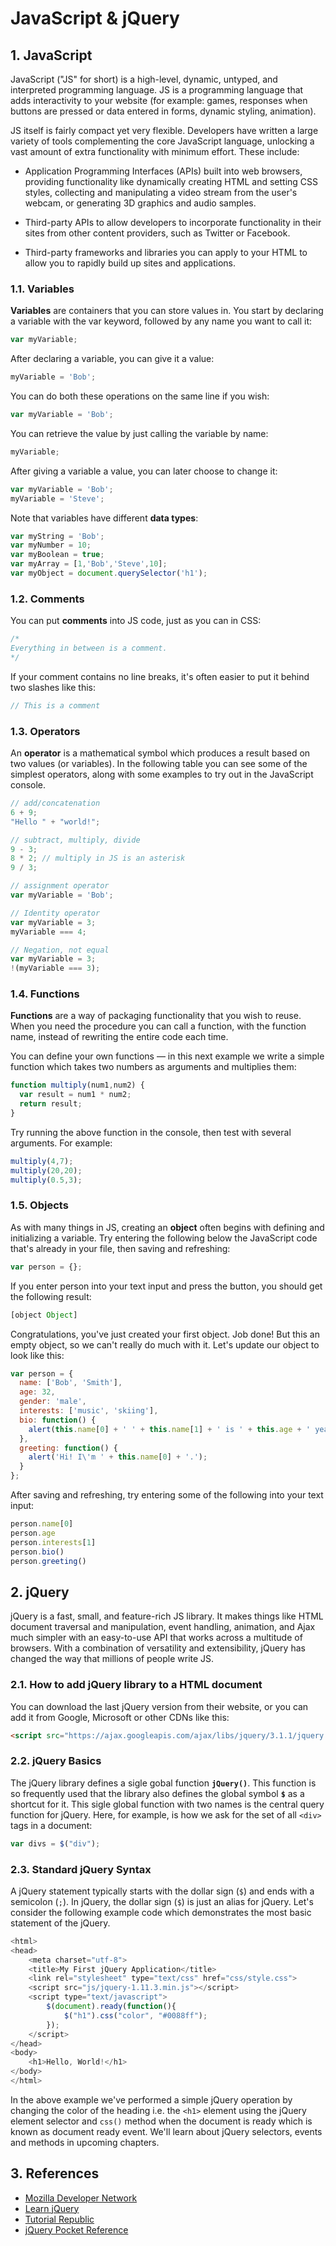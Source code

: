 # JavaScript & jQuery

## 1. JavaScript

JavaScript ("JS" for short) is a high-level, dynamic, untyped, and interpreted programming language. JS is a programming language that adds interactivity to your website (for example: games, responses when buttons are pressed or data entered in forms, dynamic styling, animation).

JS itself is fairly compact yet very flexible. Developers have written a large variety of tools complementing the core JavaScript language, unlocking a vast amount of extra functionality with minimum effort. These include:

* Application Programming Interfaces (APIs) built into web browsers, providing functionality like dynamically creating HTML and setting CSS styles, collecting and manipulating a video stream from the user's webcam, or generating 3D graphics and audio samples.

* Third-party APIs to allow developers to incorporate functionality in their sites from other content providers, such as Twitter or Facebook.

* Third-party frameworks and libraries you can apply to your HTML to allow you to rapidly build up sites and applications.

### 1.1. Variables

**Variables** are containers that you can store values in. You start by declaring a variable with the var keyword, followed by any name you want to call it:

```javascript
var myVariable;
```

After declaring a variable, you can give it a value:

```javascript
myVariable = 'Bob';
```

You can do both these operations on the same line if you wish:

```javascript
var myVariable = 'Bob';
```

You can retrieve the value by just calling the variable by name:

```javascript
myVariable;
```

After giving a variable a value, you can later choose to change it:

```javascript
var myVariable = 'Bob';
myVariable = 'Steve';
```

Note that variables have different **data types**:

```javascript
var myString = 'Bob';
var myNumber = 10;
var myBoolean = true;
var myArray = [1,'Bob','Steve',10];
var myObject = document.querySelector('h1');
```

### 1.2. Comments

You can put **comments** into JS code, just as you can in CSS:

```javascript
/*
Everything in between is a comment.
*/
```

If your comment contains no line breaks, it's often easier to put it behind two slashes like this:

```javascript
// This is a comment
```

### 1.3. Operators

An **operator** is a mathematical symbol which produces a result based on two values (or variables). In the following table you can see some of the simplest operators, along with some examples to try out in the JavaScript console.

```javascript
// add/concatenation
6 + 9;
"Hello " + "world!";

// subtract, multiply, divide
9 - 3;
8 * 2; // multiply in JS is an asterisk
9 / 3;

// assignment operator
var myVariable = 'Bob';

// Identity operator
var myVariable = 3;
myVariable === 4;

// Negation, not equal
var myVariable = 3;
!(myVariable === 3);
```

### 1.4. Functions

**Functions** are a way of packaging functionality that you wish to reuse. When you need the procedure you can call a function, with the function name, instead of rewriting the entire code each time.

You can define your own functions — in this next example we write a simple function which takes two numbers as arguments and multiplies them:

```javascript
function multiply(num1,num2) {
  var result = num1 * num2;
  return result;
}
```

Try running the above function in the console, then test with several arguments. For example:

```javascript
multiply(4,7);
multiply(20,20);
multiply(0.5,3);
```

### 1.5. Objects

As with many things in JS, creating an **object** often begins with defining and initializing a variable. Try entering the following below the JavaScript code that's already in your file, then saving and refreshing:

```javascript
var person = {};
```

If you enter person into your text input and press the button, you should get the following result:

```javascript
[object Object]
```

Congratulations, you've just created your first object. Job done! But this an empty object, so we can't really do much with it. Let's update our object to look like this:

```javascript
var person = {
  name: ['Bob', 'Smith'],
  age: 32,
  gender: 'male',
  interests: ['music', 'skiing'],
  bio: function() {
    alert(this.name[0] + ' ' + this.name[1] + ' is ' + this.age + ' years old. He likes ' + this.interests[0] + ' and ' + this.interests[1] + '.');
  },
  greeting: function() {
    alert('Hi! I\'m ' + this.name[0] + '.');
  }
};
```

After saving and refreshing, try entering some of the following into your text input:

```javascript
person.name[0]
person.age
person.interests[1]
person.bio()
person.greeting()
```

## 2. jQuery

jQuery is a fast, small, and feature-rich JS library. It makes things like HTML document traversal and manipulation, event handling, animation, and Ajax much simpler with an easy-to-use API that works across a multitude of browsers. With a combination of versatility and extensibility, jQuery has changed the way that millions of people write JS.

### 2.1. How to add jQuery library to a HTML document

You can download the last jQuery version from their website, or you can add it from Google, Microsoft or other CDNs like this:

```html
<script src="https://ajax.googleapis.com/ajax/libs/jquery/3.1.1/jquery.min.js"></script>
```

### 2.2. jQuery Basics

The jQuery library defines a sigle gobal function **`jQuery()`**. This function is so frequently used that the library also defines the global symbol **`$`** as a shortcut for it. This sigle global function with two names is the central query function for jQuery. Here, for example, is how we ask for the set of all `<div>` tags in a document:

```javascript
var divs = $("div");
```

### 2.3. Standard jQuery Syntax

A jQuery statement typically starts with the dollar sign (`$`) and ends with a semicolon (`;`). In jQuery, the dollar sign (`$`) is just an alias for jQuery. Let's consider the following example code which demonstrates the most basic statement of the jQuery.

```javascript
<html>
<head>
    <meta charset="utf-8">
    <title>My First jQuery Application</title>
    <link rel="stylesheet" type="text/css" href="css/style.css">
    <script src="js/jquery-1.11.3.min.js"></script>
    <script type="text/javascript">
        $(document).ready(function(){
            $("h1").css("color", "#0088ff");
        });
    </script>
</head>
<body>
    <h1>Hello, World!</h1>
</body>
</html>
```

In the above example we've performed a simple jQuery operation by changing the color of the heading i.e. the `<h1>` element using the jQuery element selector and `css()` method when the document is ready which is known as document ready event. We'll learn about jQuery selectors, events and methods in upcoming chapters.

## 3. References

* [Mozilla Developer Network](https://developer.mozilla.org/)
* [Learn jQuery](https://learn.jquery.com/)
* [Tutorial Republic](http://www.tutorialrepublic.com/jquery-tutorial/)
* [jQuery Pocket Reference](https://www.amazon.com/jQuery-Pocket-Reference-Read-Learn/dp/1449397220)

